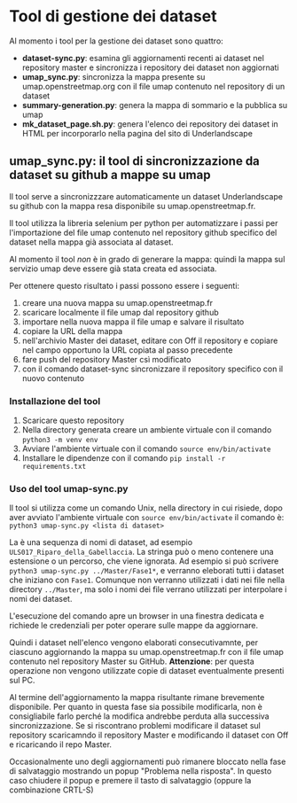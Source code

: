 # Tool di gestione dei dataset

Al momento i tool per la gestione dei dataset sono quattro:

  * **dataset-sync.py**: esamina gli aggiornamenti recenti ai dataset nel repository master e sincronizza i repository dei dataset non aggiornati
  * **umap_sync.py**: sincronizza la mappa presente su umap.openstreetmap.org con il file umap contenuto nel repository di un dataset
  * **summary-generation.py**: genera la mappa di sommario e la pubblica su umap
  * **mk_dataset_page.sh.py**: genera l'elenco dei repository dei dataset in HTML per incorporarlo nella pagina del sito di Underlandscape

## umap_sync.py: il tool di sincronizzazione da dataset su github a mappe su umap

Il tool serve a sincronizzzare automaticamente un dataset Underlandscape su github con la mappa resa disponibile su umap.openstreetmap.fr.

Il tool utilizza la libreria selenium per python per automatizzare i passi per l'importazione del file umap contenuto nel repository github specifico del dataset nella mappa già associata al dataset.

Al momento il tool *non* è in grado di generare la mappa: quindi la mappa sul servizio umap deve essere già stata creata ed associata.

Per ottenere questo risultato i passi possono essere i seguenti:

 1. creare una nuova mappa su umap.openstreetmap.fr
 2. scaricare localmente il file umap dal repository github
 3. importare nella nuova mappa il file umap e salvare il risultato
 4. copiare la URL della mappa
 5. nell'archivio Master dei dataset, editare con Off il repository e copiare nel campo opportuno la URL copiata al passo precedente
 6. fare push del repository Master csì modificato
 7. con il comando dataset-sync sincronizzare il repository specifico con il nuovo contenuto

### Installazione del tool

 1. Scaricare questo repository
 2. Nella directory generata creare un ambiente virtuale con il comando `python3 -m venv env`
 3. Avviare l'ambiente virtuale con il comando `source env/bin/activate`
 3. Installare le dipendenze con il comando `pip install -r requirements.txt`

### Uso del tool umap-sync.py

Il tool si utilizza come un comando Unix, nella directory in cui risiede, dopo aver avviato l'ambiente virtuale con `source env/bin/activate` il comando è: `python3 umap-sync.py <lista di dataset>`

La *<lista di dataset>* è una sequenza di nomi di dataset, ad esempio `ULS017_Riparo_della_Gabellaccia`. La stringa può o meno contenere una estensione o un percorso, che viene ignorata. Ad esempio si può scrivere `python3 umap-sync.py ../Master/Fase1*`, e verranno eleborati tutti i dataset che iniziano con `Fase1`. Comunque non verranno utilizzati i dati nei file nella directory `../Master`, ma solo i nomi dei file verrano utilizzati per interpolare i nomi dei dataset.

L'esecuzione del comando apre un browser in una finestra dedicata e richiede le credenziali per poter operare sulle mappe da aggiornare.

Quindi i dataset nell'elenco vengono elaborati consecutivamnte, per ciascuno aggiornando la mappa su umap.openstreetmap.fr con il file umap contenuto nel repository Master su GitHub. **Attenzione**: per questa operazione non vengono utilizzate copie di dataset eventualmente presenti sul PC.

Al termine dell'aggiornamento la mappa risultante rimane brevemente disponibile. Per quanto in questa fase sia possibile modificarla, non è consigliabile farlo perché la modifica andrebbe perduta alla successiva sincronizzazione. Se si riscontrano problemi modificare il dataset sul repository scaricamndo il repository Master e modificando il dataset con Off e ricaricando il repo Master.

Occasionalmente uno degli aggiornamenti può rimanere bloccato nella fase di salvataggio mostrando un popup "Problema nella risposta". In questo caso chiudere il popup e premere il tasto di salvataggio (oppure la combinazione CRTL-S)
